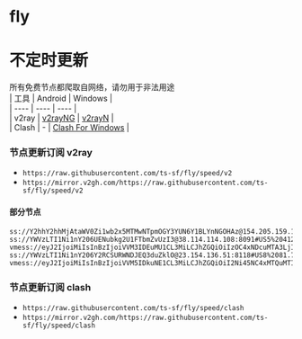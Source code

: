 # fly
# 不定时更新
所有免费节点都爬取自网络，请勿用于非法用途  
|  工具  | Android  | Windows  |  
|  ----  | ----   | ----  |  
| v2ray  | [v2rayNG](https://github.com/2dust/v2rayNG/releases) | [v2rayN](https://github.com/2dust/v2rayN/releases) |  
| Clash  | - | [Clash For Windows](https://github.com/2dust/clashN/releases) | 
  
### 节点更新订阅  v2ray
- `https://raw.githubusercontent.com/ts-sf/fly/speed/v2`  
- `https://mirror.v2gh.com/https://raw.githubusercontent.com/ts-sf/fly/speed/v2`  

#### 部分节点  
``` 
ss://Y2hhY2hhMjAtaWV0Zi1wb2x5MTMwNTpmOGY3YUN6Y1BLYnNGOHAz@154.205.159.100:990#%E6%9C%AA%E7%9F%A525%2014.2KB%2Fs
ss://YWVzLTI1Ni1nY206UENubkg2U1FTbmZvUzI3@38.114.114.108:8091#US5%20412.3KB%2Fs
vmess://eyJ2IjoiMiIsInBzIjoiVVM3IDEuMU1CL3MiLCJhZGQiOiIzOC4xNDcuMTA3LjIxNCIsInBvcnQiOiIyMzc3MCIsImlkIjoiNmM1NjUwY2QtYWFhYy00MTEwLWZiMzUtYjY1ZTdkZDQyYjQyIiwiYWlkIjoiMCIsInNjeSI6ImF1dG8iLCJuZXQiOiJ0Y3AiLCJ0eXBlIjoiIiwiaG9zdCI6IiIsInBhdGgiOiIiLCJ0bHMiOiIiLCJzbmkiOiIiLCJ0ZXN0X25hbWUiOiJVUzcifQ==
ss://YWVzLTI1Ni1nY206Y2RCSURWNDJEQ3duZklO@23.154.136.51:8118#US8%2081.7KB%2Fs
vmess://eyJ2IjoiMiIsInBzIjoiVVM5IDkuNE1CL3MiLCJhZGQiOiI2Ni45NC4xMTQuMTIyIiwicG9ydCI6IjUzNTAzIiwiaWQiOiJjOWI5ZGVhMy01ODY4LTQ3N2YtZTU0ZC0yYzhmMTI0ZjY0N2QiLCJhaWQiOiIwIiwic2N5IjoiYXV0byIsIm5ldCI6InRjcCIsInR5cGUiOiJub25lIiwiaG9zdCI6IiIsInBhdGgiOiIiLCJ0bHMiOiIiLCJzbmkiOiIiLCJ0ZXN0X25hbWUiOiJVUzkifQ==
```
### 节点更新订阅  clash
- `https://raw.githubusercontent.com/ts-sf/fly/speed/clash`  
- `https://mirror.v2gh.com/https://raw.githubusercontent.com/ts-sf/fly/speed/clash`  


